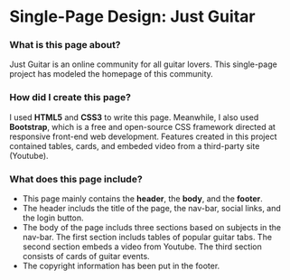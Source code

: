 # Single-Page Design: Just Guitar

### What is this page about?
Just Guitar is an online community for all guitar lovers. This single-page project has modeled the homepage of this community.

### How did I create this page?
I used **HTML5** and **CSS3** to write this page. Meanwhile, I also used **Bootstrap**, which is a free and open-source CSS framework directed at responsive front-end web development. Features created in this project contained tables, cards, and embeded video from a third-party site (Youtube).

### What does this page include?
* This page mainly contains the **header**, the **body**, and the **footer**.
* The header includs the title of the page, the nav-bar, social links, and the login button.
* The body of the page includs three sections based on subjects in the nav-bar. The first section includs tables of popular guitar tabs. The second section embeds a video from Youtube. The third section consists of cards of guitar events.
* The copyright information has been put in the footer.


